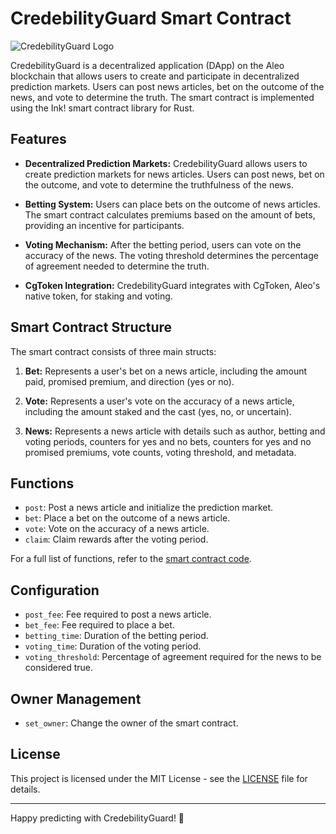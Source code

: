 # CredebilityGuard Smart Contract

![CredebilityGuard Logo](./credebility_guard_logo.png)

CredebilityGuard is a decentralized application (DApp) on the Aleo blockchain that allows users to create and participate in decentralized prediction markets. Users can post news articles, bet on the outcome of the news, and vote to determine the truth. The smart contract is implemented using the Ink! smart contract library for Rust.

## Features

- **Decentralized Prediction Markets:** CredebilityGuard allows users to create prediction markets for news articles. Users can post news, bet on the outcome, and vote to determine the truthfulness of the news.

- **Betting System:** Users can place bets on the outcome of news articles. The smart contract calculates premiums based on the amount of bets, providing an incentive for participants.

- **Voting Mechanism:** After the betting period, users can vote on the accuracy of the news. The voting threshold determines the percentage of agreement needed to determine the truth.

- **CgToken Integration:** CredebilityGuard integrates with CgToken, Aleo's native token, for staking and voting.

## Smart Contract Structure

The smart contract consists of three main structs:

1. **Bet:** Represents a user's bet on a news article, including the amount paid, promised premium, and direction (yes or no).

2. **Vote:** Represents a user's vote on the accuracy of a news article, including the amount staked and the cast (yes, no, or uncertain).

3. **News:** Represents a news article with details such as author, betting and voting periods, counters for yes and no bets, counters for yes and no promised premiums, vote counts, voting threshold, and metadata.

## Functions

- `post`: Post a news article and initialize the prediction market.
- `bet`: Place a bet on the outcome of a news article.
- `vote`: Vote on the accuracy of a news article.
- `claim`: Claim rewards after the voting period.

For a full list of functions, refer to the [smart contract code](./contracts/credebility_guard.rs).

## Configuration

- `post_fee`: Fee required to post a news article.
- `bet_fee`: Fee required to place a bet.
- `betting_time`: Duration of the betting period.
- `voting_time`: Duration of the voting period.
- `voting_threshold`: Percentage of agreement required for the news to be considered true.

## Owner Management

- `set_owner`: Change the owner of the smart contract.

## License

This project is licensed under the MIT License - see the [LICENSE](./LICENSE) file for details.

---

Happy predicting with CredebilityGuard! 🚀
